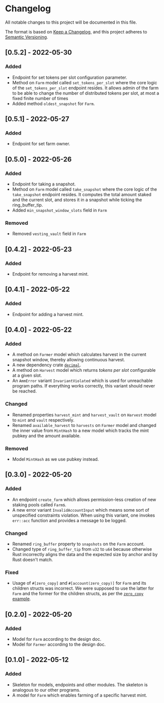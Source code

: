 # Changelog

All notable changes to this project will be documented in this file.

The format is based on [Keep a
Changelog](https://keepachangelog.com/en/1.0.0/), and this project adheres to
[Semantic Versioning](https://semver.org/spec/v2.0.0.html).


## [0.5.2] - 2022-05-30

### Added

- Endpoint for set tokens per slot configuration parameter.
- Method on `Farm` model called `set_tokens_per_slot` where the
  core logic of the `set_tokens_per_slot` endpoint resides. It
  allows admin of the farm to be able to change the number of
  distributed tokens per slot, at most a fixed finite number
  of times
- Added method `oldest_snapshot` for `Farm`.

## [0.5.1] - 2022-05-27

### Added

- Endpoint for set farm owner.

## [0.5.0] - 2022-05-26

### Added

- Endpoint for taking a snapshot.
- Method on `Farm` model called `take_snapshot` where the
  core logic of the `take_snapshot` endpoint resides. It computes
  the total amount staked and the current slot, and stores it in a
  snapshot while ticking the ring_buffer_tip.
- Added `min_snapshot_window_slots` field in `Farm`

### Removed

- Removed `vesting_vault` field in `Farm`

## [0.4.2] - 2022-05-23

### Added

- Endpoint for removing a harvest mint.

## [0.4.1] - 2022-05-22

### Added

- Endpoint for adding a harvest mint.

## [0.4.0] - 2022-05-22

### Added

- A method on `Farmer` model which calculates harvest in the current snapshot
  window, thereby allowing continuous harvest.
- A new dependency crate
  [`decimal`](https://gitlab.com/crypto_project/defi/decimal).
- A method on `Harvest` model which returns _tokens per slot_ configurable at
  a given slot.
- An `AmmError` variant `InvariantViolated` which is used for unreachable
  program paths. If everything works correctly, this variant should never be
  reached.

### Changed

- Renamed properties `harvest_mint` and `harvest_vault` on `Harvest` model to
  `mint` and `vault` respectively.
- Renamed `available_harvest` to `harvests` on `Farmer` model and changed the
  inner value from `MintHash` to a new model which tracks the mint pubkey and
  the amount available.

### Removed

- Model `MintHash` as we use pubkey instead.

## [0.3.0] - 2022-05-20

### Added

- An endpoint `create_farm` which allows permission-less creation of new
  staking pools called `Farm`s.
- A new error variant `InvalidAccountInput` which means some sort of
  unspecified constraints violation. When using this variant, one invokes
  `err::acc` function and provides a message to be logged.

### Changed

- Renamed `ring_buffer` property to `snapshots` on the `Farm` account.
- Changed type of `ring_buffer_tip` from `u32` to `u64` because otherwise Rust
  incorrectly aligns the data and the expected size by anchor and by Rust
  doesn't match.

### Fixed

- Usage of `#[zero_copy]` and `#[account(zero_copy)]` for `Farm` and its
  children structs was incorrect. We were supposed to use the latter for `Farm`
  and the former for the children structs, as per the [`zero_copy`
  example](https://github.com/project-serum/anchor/tree/v0.24.2/tests/zero-copy).

## [0.2.0] - 2022-05-20

### Added

- Model for `Farm` according to the design doc.
- Model for `Farmer` according to the design doc.

## [0.1.0] - 2022-05-12

### Added

- Skeleton for models, endpoints and other modules. The skeleton is analogous
  to our other programs.
- A model for `Farm` which enables farming of a specific harvest mint.
